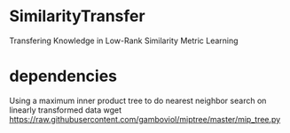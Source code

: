 # SimilarityTransfer
Transfering Knowledge in Low-Rank Similarity Metric Learning

# dependencies
Using a maximum inner product tree to do nearest neighbor search on linearly transformed data
	wget https://raw.githubusercontent.com/gamboviol/miptree/master/mip_tree.py

